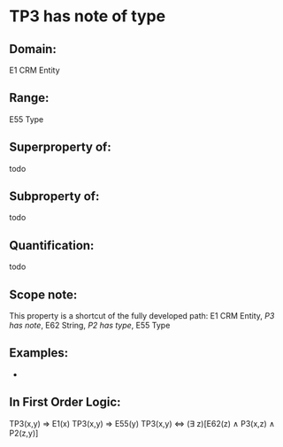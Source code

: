 # TP3 has note of type

## Domain: 

E1 CRM Entity

## Range: 

E55 Type

## Superproperty of: 

todo

## Subproperty of: 

todo

## Quantification: 

todo

## Scope note: 

This property is a shortcut of the fully developed path: E1 CRM Entity, _P3 has note_, E62 String, _P2 has type_, E55 Type

## Examples: 

* 

## In First Order Logic: 

TP3(x,y) ⇒ E1(x)
TP3(x,y) ⇒ E55(y)
TP3(x,y) ⇔ (∃ z)[E62(z) ∧ P3(x,z) ∧ P2(z,y)]

